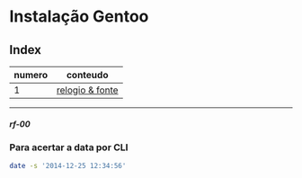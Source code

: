 # Instalação Gentoo

## Index

| numero | conteudo |
|---|---|
| 1 | [relogio & fonte](#rf-00) |

---

##### rf-00

### Para acertar a data por CLI
```bash
date -s '2014-12-25 12:34:56'
```
